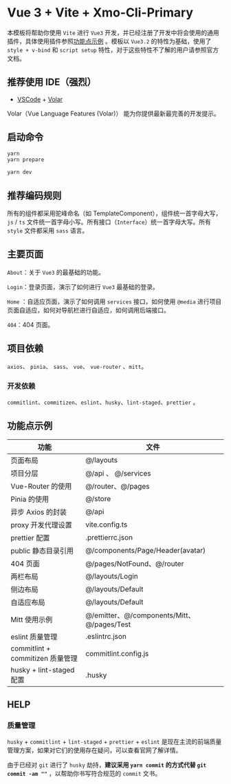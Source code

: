# Vue 3 + Vite + Xmo-Cli-Primary

本模板将帮助你使用 `Vite` 进行 `Vue3` 开发，并已经注册了开发中将会使用的通用插件，具体使用插件参照[功能点示例](##功能点示例) 。模板以 `Vue3.2` 的特性为基础，使用了 `style + v-bind` 和 `script setup` 特性，对于这些特性不了解的用户请参照官方文档。

## 推荐使用 IDE（强烈）

- [VSCode](https://code.visualstudio.com/) + [Volar](https://marketplace.visualstudio.com/items?itemName=johnsoncodehk.volar)

Volar（Vue Language Features (Volar)） 能为你提供最新最完善的开发提示。

## 启动命令

```bash
yarn
yarn prepare

yarn dev
```

## 推荐编码规则

所有的组件都采用驼峰命名（如 TemplateComponent），组件统一首字母大写，`js` / `ts` 文件统一首字母小写。所有接口（`Interface`）统一首字母大写。所有 `style` 文件都采用 `sass` 语言。

## 主要页面

`About`：关于 `Vue3` 的最基础的功能。

`Login`：登录页面，演示了如何进行 `Vue3` 最基础的登录。

`Home` ：自适应页面，演示了如何调用 `services` 接口，如何使用 `@media` 进行项目页面自适应，如何对导航栏进行自适应，如何调用后端接口。

`404`：404 页面。

## 项目依赖

`axios`、 `pinia`、 `sass`、 `vue`、 `vue-router` 、`mitt`。

### 开发依赖

`commitlint`、`commitizen`、`eslint`、`husky`、`lint-staged`、`prettier` 。

## 功能点示例

| 功能                             | 文件                                       |
| -------------------------------- | ------------------------------------------ |
| 页面布局                         | @/layouts                                  |
| 项目分层                         | @/api 、 @/services                        |
| Vue-Router 的使用                | @/router、@/pages                          |
| Pinia 的使用                     | @/store                                    |
| 异步 Axios 的封装                | @/api                                      |
| proxy 开发代理设置               | vite.config.ts                             |
| prettier 配置                    | .prettierrc.json                           |
| public 静态目录引用              | @/components/Page/Header(avatar)           |
| 404 页面                         | @/pages/NotFound、@/router                 |
| 两栏布局                         | @/layouts/Login                            |
| 侧边布局                         | @/layouts/Default                          |
| 自适应布局                       | @/layouts/Default                          |
| Mitt 使用示例                    | @/emitter、@/components/Mitt、@/pages/Test |
| eslint 质量管理                  | .eslintrc.json                             |
| commitlint + commitizen 质量管理 | commitlint.config.js                       |
| husky + lint-staged 配置         | .husky                                     |

## HELP

### 质量管理

`husky` + `commitlint` + `lint-staged` + `prettier` + `eslint` 是现在主流的前端质量管理方案，如果对它们的使用存在疑问，可以查看官网了解详情。

由于已经对 `git` 进行了 `husky` 劫持，**建议采用 `yarn commit` 的方式代替 `git commit -am ""`** ，以帮助你书写符合规范的 `commit` 文书。
